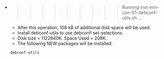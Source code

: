 * >>>>>>>>> Running inst-min-con-01-debconf-utils.sh ...
  * After this operation, 108 kB of additional disk space will be used.
  * Install debconf-utils to use debconf-set-selections.
  * Disk size = 1122840K. Space Used = 208K.
  * The following NEW packages will be installed:
  ```bash
  debconf-utils
  ```
